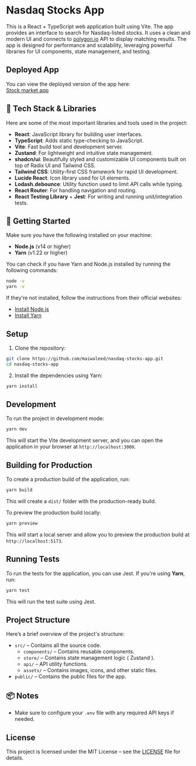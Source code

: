 # Nasdaq Stocks App

This is a React + TypeScript web application built using Vite. The app provides an interface to search for Nasdaq-listed stocks. It uses a clean and modern UI and connects to [polygon.io](https://polygon.io/) API to display matching results. The app is designed for performance and scalability, leveraging powerful libraries for UI components, state management, and testing.

## Deployed App

You can view the deployed version of the app here:  
[Stock market app](https://your-username.github.io/your-repo-name)

## 🔧 Tech Stack & Libraries

Here are some of the most important libraries and tools used in the project:

- **React**: JavaScript library for building user interfaces.
- **TypeScript**: Adds static type-checking to JavaScript.
- **Vite**: Fast build tool and development server.
- **Zustand**: For lightweight and intuitive state management.
- **shadcn/ui**: Beautifully styled and customizable UI components built on top of Radix UI and Tailwind CSS.
- **Tailwind CSS**: Utility-first CSS framework for rapid UI development.
- **Lucide React**: Icon library used for UI elements.
- **Lodash.debounce**: Utility function used to limit API calls while typing.
- **React Router**: For handling navigation and routing.
- **React Testing Library** + **Jest**: For writing and running unit/integration tests.

## 🚀 Getting Started

Make sure you have the following installed on your machine:

- **Node.js** (v14 or higher)
- **Yarn** (v1.22 or higher)

You can check if you have Yarn and Node.js installed by running the following commands:

```bash
node -v
yarn -v
```

If they're not installed, follow the instructions from their official websites:

- [Install Node.js](https://nodejs.org/)
- [Install Yarn](https://yarnpkg.com/getting-started/install)

## Setup

1. Clone the repository:

```bash
git clone https://github.com/maiwaleed/nasdaq-stocks-app.git
cd nasdaq-stocks-app
```

2. Install the dependencies using Yarn:

```bash
yarn install
```

## Development

To run the project in development mode:

```bash
yarn dev
```

This will start the Vite development server, and you can open the application in your browser at `http://localhost:3000`.

## Building for Production

To create a production build of the application, run:

```bash
yarn build
```

This will create a `dist/` folder with the production-ready build.

To preview the production build locally:

```bash
yarn preview
```

This will start a local server and allow you to preview the production build at `http://localhost:5173`.

## Running Tests

To run the tests for the application, you can use Jest. If you're using **Yarn**, run:

```bash
yarn test
```

This will run the test suite using Jest.

## Project Structure

Here’s a brief overview of the project's structure:

- `src/` – Contains all the source code.
  - `components/` – Contains reusable components.
  - `store/` – Contains state management logic ( Zustand ).
  - `api/` – API utility functions.
  - `assets/` – Contains images, icons, and other static files.
- `public/` – Contains the public files for the app.

## 📦 Notes

- Make sure to configure your `.env` file with any required API keys if needed.

## License

This project is licensed under the MIT License – see the [LICENSE](LICENSE) file for details.
